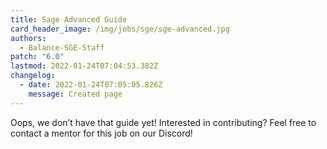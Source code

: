 ```yaml
---
title: Sage Advanced Guide
card_header_image: /img/jobs/sge/sge-advanced.jpg
authors:
  - Balance-SGE-Staff
patch: "6.0"
lastmod: 2022-01-24T07:04:53.382Z
changelog:
  - date: 2022-01-24T07:05:05.826Z
    message: Created page
---
```

Oops, we don’t have that guide yet! Interested in contributing? Feel free to contact a mentor for this job on our Discord!